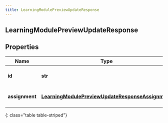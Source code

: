 ```yaml
---
title: LearningModulePreviewUpdateResponse
---
```

## LearningModulePreviewUpdateResponse

## Properties

|Name | Type | Description | Notes|
|------------ | ------------- | ------------- | -------------|
| **id** | **str** | The Learning Module id | [optional] |
| **assignment** | [**LearningModulePreviewUpdateResponseAssignment**](LearningModulePreviewUpdateResponseAssignment.html) | The Assignment Preview | [optional] |
{: class="table table-striped"}


